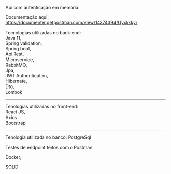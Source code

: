 Api com autenticação em memória.

Documentação aqui: https://documenter.getpostman.com/view/14374394/Uyxkkkyr


Tecnologias utilizadas no back-end:<br>
Java 11,<br>
Spring validation,<br>
Spring boot,<br>
Api Rest,<br>
Microservice, <br>
RabbitMQ,<br>
Jpa,<br>
JWT Authentication,<br>
Hibernate,<br>
Dto,<br>
Lombok<br>


<hr>
Tenologias utilizadas no front-end:<br>
React JS,<br> Axios<br> Bootstrap

<hr>

Tenologia utilizada no banco:
PostgreSql


Testes de endpoint feitos com o Postman.

Docker,<br>

SOLID
